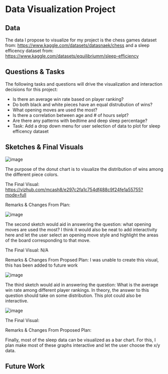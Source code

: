 # Data Visualization Project

## Data

The data I propose to visualize for my project is the chess games dataset from: https://www.kaggle.com/datasets/datasnaek/chess and a sleep efficency dataset from: https://www.kaggle.com/datasets/equilibriumm/sleep-efficiency 

## Questions & Tasks

The following tasks and questions will drive the visualization and interaction decisions for this project:

 *  Is there an average win rate based on player ranking?
 *  Do both black and white pieces have an equal distrubution of wins?
 *  What opening moves are used the most?
 *  Is there a correlation between age and # of hours selpt?
 *  Are there any patterns with bedtime and deep sleep percentage?
 *  Task: Add a drop down menu for user selection of data to plot for sleep efficency dataset

## Sketches & Final Visuals
 
![image](https://user-images.githubusercontent.com/63068410/220155332-c287ffc0-7fa4-4c22-beba-7a39cd0f85fd.png)

The purpose of the donut chart is to visualize the distribution of wins among the different piece colors. 

The Final Visual: https://vizhub.com/mcash8/e297c2fa1c754df488c9f24fe1a55755?mode=full

Remarks & Changes From Plan: 

![image](https://user-images.githubusercontent.com/63068410/220155576-7fab3cd9-4506-4096-b8a7-2450a3a14305.png)

The second sketch would aid in answering the question: what opening moves are used the most? I think it would also be neat to add interactivity here and let the user select an opening move style and highlight the areas of the board corresponding to that move. 

The Final Visual: N/A

Remarks & Changes From Propsed Plan: I was unable to create this visual, this has been added to future work

![image](https://user-images.githubusercontent.com/63068410/220155643-dc18776d-fdcf-4c52-9faa-ed71897105f7.png)

The third sketch would aid in answering the question: What is the average win rate among different player rankings. In theory, the answer to this question should take on some distribution. This plot could also be interactive. 

![image](https://user-images.githubusercontent.com/63068410/220155687-04534372-e587-40d8-8379-d52b318b3217.png)

The Final Visual: 

Remarks & Changes From Proposed Plan: 

Finally, most of the sleep data can be visualized as a bar chart. For this, I plan make most of these graphs interactive and let the user choose the x/y data. 


## Future Work
